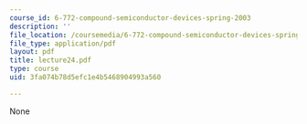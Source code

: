 ```yaml
---
course_id: 6-772-compound-semiconductor-devices-spring-2003
description: ''
file_location: /coursemedia/6-772-compound-semiconductor-devices-spring-2003/3fa074b78d5efc1e4b5468904993a560_lecture24.pdf
file_type: application/pdf
layout: pdf
title: lecture24.pdf
type: course
uid: 3fa074b78d5efc1e4b5468904993a560

---
```

None
